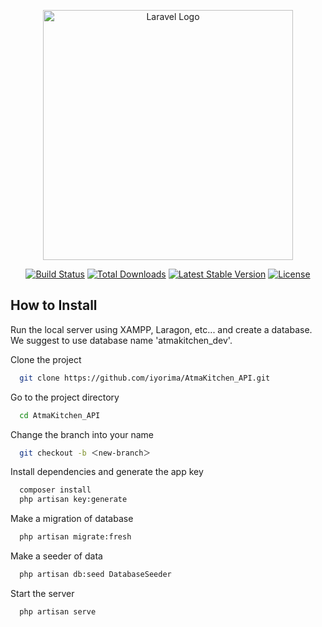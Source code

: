 <p align="center"><a href="https://laravel.com" target="_blank"><img src="https://raw.githubusercontent.com/laravel/art/master/logo-lockup/5%20SVG/2%20CMYK/1%20Full%20Color/laravel-logolockup-cmyk-red.svg" width="400" alt="Laravel Logo"></a></p>

<p align="center">
<a href="https://github.com/laravel/framework/actions"><img src="https://github.com/laravel/framework/workflows/tests/badge.svg" alt="Build Status"></a>
<a href="https://packagist.org/packages/laravel/framework"><img src="https://img.shields.io/packagist/dt/laravel/framework" alt="Total Downloads"></a>
<a href="https://packagist.org/packages/laravel/framework"><img src="https://img.shields.io/packagist/v/laravel/framework" alt="Latest Stable Version"></a>
<a href="https://packagist.org/packages/laravel/framework"><img src="https://img.shields.io/packagist/l/laravel/framework" alt="License"></a>
</p>

## How to Install

Run the local server using XAMPP, Laragon, etc... and create a database. We suggest to use database name 'atmakitchen_dev'.

Clone the project

```bash
  git clone https://github.com/iyorima/AtmaKitchen_API.git
```

Go to the project directory

```bash
  cd AtmaKitchen_API
```

Change the branch into your name

```bash
  git checkout -b ＜new-branch＞
```

Install dependencies and generate the app key

```bash
  composer install
  php artisan key:generate
```

Make a migration of database

```bash
  php artisan migrate:fresh
```

Make a seeder of data

```bash
  php artisan db:seed DatabaseSeeder
```

Start the server

```bash
  php artisan serve
```
